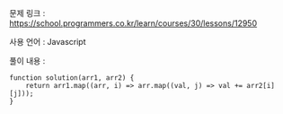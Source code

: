 문제 링크 : https://school.programmers.co.kr/learn/courses/30/lessons/12950

사용 언어 : Javascript

풀이 내용 :

```
function solution(arr1, arr2) {
    return arr1.map((arr, i) => arr.map((val, j) => val += arr2[i][j]));
}
```